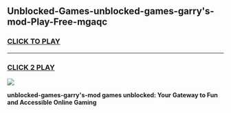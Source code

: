 
## Unblocked-Games-unblocked-games-garry's-mod-Play-Free-mgaqc
<h3>
<a href="https://premium76.site?title=unblocked-games-garry's-mod&ref=17A">CLICK TO PLAY</a></h3>
<hr>

<h3>
<a href="https://premium76.site?title=unblocked-games-garry's-mod&ref=17A">CLICK 2 PLAY</a>
  
</h3>

<a href="https://premium76.site?title=unblocked-games-garry's-mod&ref=17A"><img src="https://clearcache.store/games.png"></a>


**unblocked-games-garry's-mod games unblocked: Your Gateway to Fun and Accessible Online Gaming**
